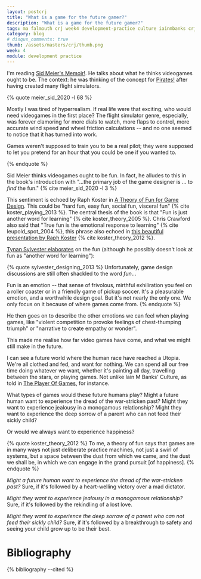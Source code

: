 ```yaml
---
layout: postcrj
title: "What is a game for the future gamer?"
description: "What is a game for the future gamer?"
tags: ma falmouth crj week4 development-practice culture iainmbanks crj-affective crj-procedural
category: blog
# disqus_comments: true
thumb: /assets/masters/crj/thumb.png
week: 4
module: development practice
---
```


I'm reading [Sid Meier's Memoir!](https://civilization.com/en-GB/news/entries/sid-meier-s-memoir-a-life-in-computer-games-is-now-available/). He talks about what he thinks videogames ought to be. The context: he was thinking of the concept for [Pirates!](https://2k.com/en-US/game/sid-meiers-pirates/) after having created many flight simulators.

{% quote meier_sid_2020 -l 68 %}

Mostly I was tired of hyperrealism. If real life were that exciting, who would need videogames in the first place? The flight simulator genre, especially, was forever clamoring for more dials to watch, more flaps to control, more accurate wind speed and wheel friction calculations -- <span class="highlight">and no one seemed to notice that it has turned into work.</span>

Games weren't supposed to train you to be a real pilot; they were supposed to let you pretend for an hour that you could be one if you wanted to.

{% endquote %}

Sid Meier thinks videogames ought to be fun. In fact, he alludes to this in the book's introduction with "...the primary job of the game designer is ... to *find* the fun." {% cite meier_sid_2020 -l 3 %}

This sentiment is echoed by Raph Koster in [A Theory of Fun for Game Design](https://www.oreilly.com/library/view/theory-of-fun/9781449363208/). This could be "hard fun, easy fun, social fun, visceral fun" {% cite koster_playing_2013 %}. The central thesis of the book is that "Fun is just another word for learning" {% cite koster_theory_2005 %}. Chris Crawford also said that "True fun is the emotional response to learning" {% cite leupold_spot_2004 %}, this phrase also echoed in [this beautiful presentation by Raph Koster](https://www.raphkoster.com/gaming/gdco12/Koster_Raph_Theory_Fun_10.pdf) {% cite koster_theory_2012 %}.


[Tynan Sylvester elaborates](https://tynansylvester.com/book/) on the fun (although he possibly doesn't look at fun as "another word for learning"):

{% quote sylvester_designing_2013 %}
Unfortunately, game design discussions are still often shackled to the word *fun*...

Fun is an emotion -- that sense of frivolous, mirthful exhiliration you feel on a roller coaster or in a friendly game of pickup soccer. It's a pleasurable emotion, and a worthwhile design goal. But it's not nearly the only one. We only focus on it because of where games come from.
{% endquote %}

He then goes on to describe the other emotions we can feel when playing games, like "violent competition to provoke feelings of chest-thumping triumph" or "narrative to create empathy or wonder".

This made me realise how far video games have come, and what we might still make in the future.

I can see a future world where the human race have reached a Utopia. We're all clothed and fed, and want for nothing. We can spend all our free time doing whatever we want, whether it's painting all day, travelling between the stars, or playing games. Not unlike Iain M Banks' Culture, as told in [The Player Of Games](https://www.hachette.co.uk/titles/iain-m-banks-3/the-player-of-games/9780748110063/), for instance.

What types of games would these future humans play? Might a future human want to experience the dread of the war-stricken past? Might they want to experience jealousy in a monogamous relationship? Might they want to experience the deep sorrow of a parent who can not feed their sickly child?

Or would we always want to experience happiness?

{% quote koster_theory_2012 %}
To me, a theory of fun says that games are in many ways not just deliberate practice machines, not just a swirl of systems, but a space between the dust from which we came, and the dust we shall be, in which we can engage in the grand pursuit [of happiness].
{% endquote %}

*Might a future human want to experience the dread of the war-stricken past?* <span class="highlight">Sure, if it's followed by a heart-welling victory over a mad dictator.</span>

*Might they want to experience jealousy in a monogamous relationship?* <span class="highlight">Sure, if it's followed by the rekindling of a lost love.</span>

*Might they want to experience the deep sorrow of a parent who can not feed their sickly child?* <span class="highlight">Sure, if it's followed by a breakthrough to safety and seeing your child grow up to be their best.</span>

# Bibliography

{% bibliography --cited %}
